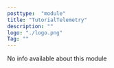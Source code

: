 ```yaml
---
posttype:  "module"  
title: "TutorialTelemetry"
description: ""
logo: "./logo.png"
Tag: ""
---
```

No info available about this module
